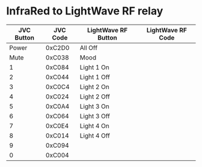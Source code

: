 InfraRed to LightWave RF relay
==============================


| JVC Button | JVC Code | LightWave RF Button | LightWave RF Code |
|------------|----------|---------------------|-------------------|
| Power      | 0xC2D0   | All Off             |                   |
| Mute       | 0xC038   | Mood                |                   |
| 1          | 0xC084   | Light 1 On          |                   |
| 2          | 0xC044   | Light 1 Off         |                   |
| 3          | 0xC0C4   | Light 2 On          |                   |
| 4          | 0xC024   | Light 2 Off         |                   |
| 5          | 0xC0A4   | Light 3 On          |                   |
| 6          | 0xC064   | Light 3 Off         |                   |
| 7          | 0xC0E4   | Light 4 On          |                   |
| 8          | 0xC014   | Light 4 Off         |                   |
| 9          | 0xC094   |                     |                   |
| 0          | 0xC004   |                     |                   |
